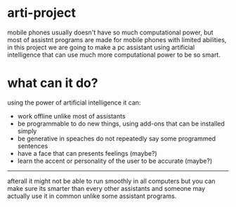# arti-project
mobile phones usually doesn't have so much computational power, but most of assistnt programs are made for mobile phones with limited abilities, in this project we are going to make a pc assistant using artificial intelligence that can use much more computational power to be so smart.
# what can it do?
using the power of artificial intelligence it can:
 - work offline unlike most of assistants
 - be programmable to do new things, using add-ons that can be installed simply
 - be generative in speaches do not repeatedly say some programmed sentences
 - have a face that can presents feelings (maybe?)
 - learn the accent or personality of the user to be accurate (maybe?)
-------------
afterall it might not be able to run smoothly in all computers but you can make sure its smarter than every other assistants and someone may actually use it in common unlike some assistant programs.
